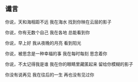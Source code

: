 ## 谶言
你说，天和海相距不远
我在海水
找到你映在云层的影子

你说，你有无数个自己
我在各地
总能看到你

你说，早上好
我从夜晚的月亮
看到阳光

你说，被思念是一种幸福的事
我在每时每刻
思念着你

你说，不太记得我是谁
我在你的眼睛里藏匿起来
留给你模糊的影子

你没有说再见
我在往后的一生
再也没有见过你
